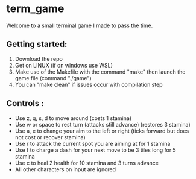 # term_game

Welcome to a small terminal game I made to pass the time.

## Getting started:

1. Download the repo
2. Get on LINUX (if on windows use WSL) 
3. Make use of the Makefile with the command "make" then launch the game file (command "./game")
4. You can "make clean" if issues occur with compilation step

## Controls :
- Use z, q, s, d to move around (costs 1 stamina)
- Use w or space to rest turn (attacks still advance) (restores 3 stamina)
- Use a, e to change your aim to the left or right (ticks forward but does not cost or recover stamina)
- Use r to attack the current spot you are aiming at for 1 stamina
- Use f to charge a dash for your next move to be 3 tiles long for 5 stamina
- Use c to heal 2 health for 10 stamina and 3 turns advance
- All other characters on input are ignored

